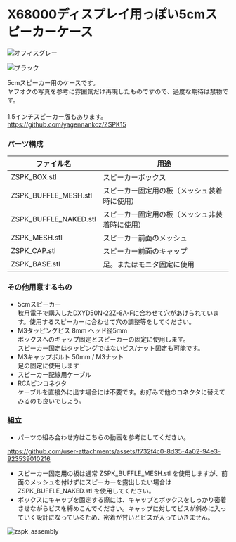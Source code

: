 # X68000ディスプレイ用っぽい5cmスピーカーケース
![オフィスグレー](https://github.com/user-attachments/assets/444e47f5-754f-42d8-b064-082c578be5f6)

![ブラック](https://github.com/user-attachments/assets/bf3b8e7f-767e-4851-a9bd-a6a236b8ebb5)


5cmスピーカー用のケースです。<br>
ヤフオクの写真を参考に雰囲気だけ再現したものですので、過度な期待は禁物です。<br>
<br>
1.5インチスピーカー版もあります。<br>
https://github.com/yagennankoz/ZSPK15
<br>
### パーツ構成
|ファイル名|用途|
|---|---|
|ZSPK_BOX.stl|スピーカーボックス|
|ZSPK_BUFFLE_MESH.stl|スピーカー固定用の板（メッシュ装着時に使用）|
|ZSPK_BUFFLE_NAKED.stl|スピーカー固定用の板（メッシュ非装着時に使用）|
|ZSPK_MESH.stl|スピーカー前面のメッシュ|
|ZSPK_CAP.stl|スピーカー前面のキャップ|
|ZSPK_BASE.stl|足。またはモニタ固定に使用|

### その他用意するもの
- 5cmスピーカー<br>
  秋月電子で購入したDXYD50N-22Z-8A-Fに合わせて穴があけられています。使用するスピーカーに合わせて穴の調整等をしてください。
- M3タッピングビス 8mm ヘッド径5mm<br>
  ボックスへのキャップ固定とスピーカーの固定に使用します。<br>
  スピーカー固定はタッピングではないビス/ナット固定も可能です。
- M3キャップボルト 50mm / M3ナット<br>
  足の固定に使用します
- スピーカー配線用ケーブル<br>
- RCAピンコネクタ<br>
  ケーブルを直接外に出す場合には不要です。お好みで他のコネクタに替えてみるのも良いでしょう。

### 組立
- パーツの組み合わせ方はこちらの動画を参考にしてください。<br>

https://github.com/user-attachments/assets/f732f4c0-8d35-4a02-94e3-923539010216
<br>
- スピーカー固定用の板は通常 ZSPK_BUFFLE_MESH.stl を使用しますが、前面のメッシュを付けずにスピーカーを露出したい場合は ZSPK_BUFFLE_NAKED.stl を使用してください。<br>
- ボックスにキャップを固定する際には、キャップとボックスをしっかり密着させながらビスを締めこんでください。キャップに対してビスが斜めに入っていく設計になっているため、密着が甘いとビスが入っていきません。<br>

![zspk_assembly](https://github.com/user-attachments/assets/b1e27559-ba34-4d1b-97ec-4a40cf98f879)
